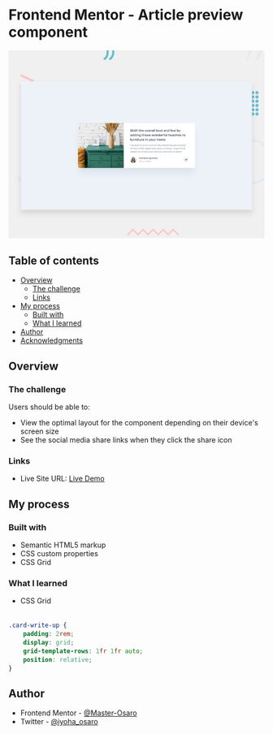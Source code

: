 # Frontend Mentor - Article preview component

![Design preview for the Article preview component coding challenge](./design/desktop-preview.jpg)

## Table of contents

- [Overview](#overview)
  - [The challenge](#the-challenge)
  - [Links](#links)
- [My process](#my-process)
  - [Built with](#built-with)
  - [What I learned](#what-i-learned)
- [Author](#author)
- [Acknowledgments](#acknowledgments)


## Overview

### The challenge

Users should be able to:

- View the optimal layout for the component depending on their device's screen size
- See the social media share links when they click the share icon


### Links

- Live Site URL: [Live Demo](https://3-column-preview-o.netlify.app/)

## My process

### Built with

- Semantic HTML5 markup
- CSS custom properties
- CSS Grid


### What I learned

- CSS Grid

```css

.card-write-up {
    padding: 2rem;
    display: grid;
    grid-template-rows: 1fr 1fr auto;
    position: relative;
}

```


## Author
- Frontend Mentor - [@Master-Osaro](https://www.frontendmentor.io/profile/yourusername)
- Twitter - [@iyoha_osaro](https://www.twitter.com/yourusername)
